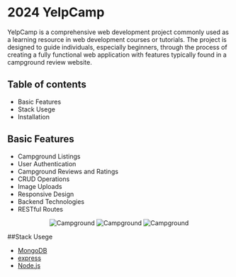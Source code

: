 # 2024 YelpCamp
YelpCamp is a comprehensive web development project commonly used as a learning resource in web development courses or tutorials. The project is designed to guide individuals, especially beginners, through the process of creating a fully functional web application with features typically found in a campground review website. 

## Table of contents
- Basic Features
- Stack Usege
- Installation

## Basic Features
* Campground Listings
* User Authentication
* Campground Reviews and Ratings
* CRUD Operations
* Image Uploads
* Responsive Design
* Backend Technologies
* RESTful Routes
  
 <p align="center">
  <img src="https://res.cloudinary.com/dwsihr9yg/image/upload/v1707702592/web-screenshots/elotc537lyfb3gdhppqe.jpg" alt="Campground">
   <img src="https://res.cloudinary.com/dwsihr9yg/image/upload/v1707702592/web-screenshots/qylqmjbzeewqk6iaswfb.jpg" alt="Campground">
   <img src="https://res.cloudinary.com/dwsihr9yg/image/upload/v1707702592/web-screenshots/qiwxaiugfn4jv178gr4y.jpg" alt="Campground">
 </p>


##Stack Usege 
- [MongoDB](https://www.mongodb.com/)
- [express](https://expressjs.com//) 
- [Node.js](https://nodejs.org) 
